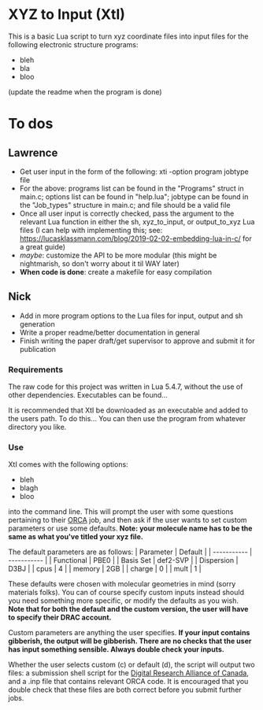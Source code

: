 # XYZ to Input (XtI)
This is a basic Lua script to turn xyz coordinate files into input files for the following electronic structure programs:
- bleh
- bla
- bloo

(update the readme when the program is done)

# To dos
## Lawrence
- Get user input in the form of the following: xti -option program jobtype file
- For the above: programs list can be found in the "Programs" struct in main.c; options list can be found in "help.lua"; jobtype can be found in the "Job_types" structure in main.c; and file should be a valid file
- Once all user input is correctly checked, pass the argument to the relevant Lua function in either the sh, xyz_to_input, or output_to_xyz Lua files (I can help with implementing this; see: https://lucasklassmann.com/blog/2019-02-02-embedding-lua-in-c/ for a great guide)
- *maybe*: customize the API to be more modular (this might be nightmarish, so don't worry about it til WAY later)
- **When code is done**: create a makefile for easy compilation

## Nick
- Add in more program options to the Lua files for input, output and sh generation
- Write a proper readme/better documentation in general
- Finish writing the paper draft/get supervisor to approve and submit it for publication

### Requirements
The raw code for this project was written in Lua 5.4.7, without the use of other dependencies. Executables can be found... 

It is recommended that XtI be downloaded as an executable and added to the users path. To do this... You can then use the program from whatever directory you like.

### Use
XtI comes with the following options:
- bleh
- blagh
- bloo

into the command line. This will prompt the user with some questions pertaining to their [ORCA](https://pubs.aip.org/aip/jcp/article/152/22/224108/1061982/The-ORCA-quantum-chemistry-program-package) job, and then ask if the user wants to set custom parameters or use some defaults. **Note: your molecule name has to be the same as what you've titled your xyz file.**

The default parameters are as follows:
| Parameter   | Default     |
| ----------- | ----------- |
| Functional  | PBE0        |
| Basis Set   | def2-SVP    |
| Dispersion  | D3BJ        |
| cpus        | 4           |
| memory      | 2GB         |
| charge      | 0           |
| mult        | 1           |

These defaults were chosen with molecular geometries in mind (sorry materials folks). You can of course specify custom inputs instead should you need something more specific, or modify the defaults as you wish. **Note that for both the default and the custom version, the user will have to specify their DRAC account.**

Custom parameters are anything the user specifies. **If your input contains gibberish, the output will be gibberish. There are no checks that the user has input something sensible. Always double check your inputs.**

Whether the user selects custom (c) or default (d), the script will output two files: a submission shell script for the [Digital Research Alliance of Canada](https://docs.alliancecan.ca/wiki/Technical_documentation), and a .inp file that contains relevant ORCA code. It is encouraged that you double check that these files are both correct before you submit further jobs.
